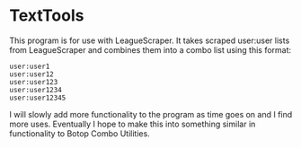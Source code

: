 # TextTools

This program is for use with LeagueScraper.  It takes scraped user:user lists from LeagueScraper and combines them into a combo list using this format:
```
user:user1
user:user12
user:user123
user:user1234
user:user12345
```

I will slowly add more functionality to the program as time goes on and I find more uses.  Eventually I hope to make this into something similar in functionality to Botop Combo Utilities.
